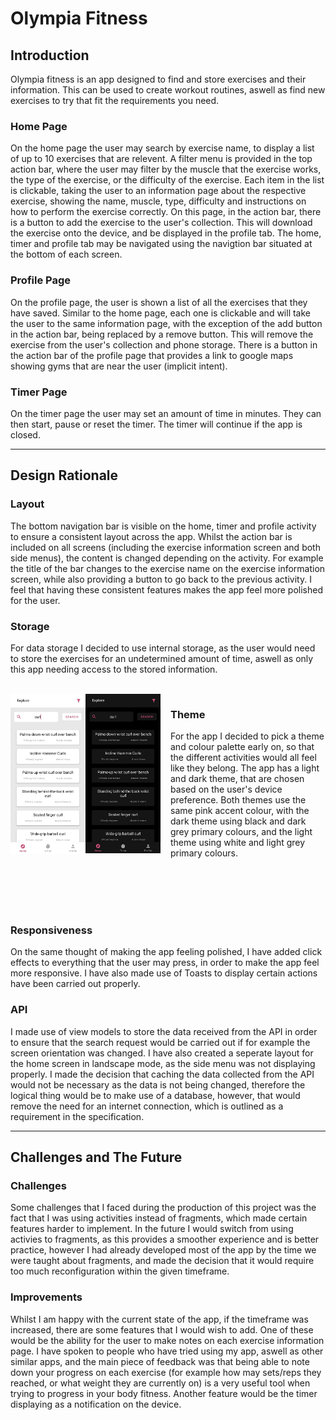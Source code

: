 # Olympia Fitness

## Introduction

Olympia fitness is an app designed to find and store exercises and their information. This can be used to create workout routines, aswell as find new exercises to try that fit the requirements you need.

### **Home Page**
On the home page the user may search by exercise name, to display a list of up to 10 exercises that are relevent. A filter menu is provided in the top action bar, where the user may filter by the muscle that the exercise works, the type of the exercise, or the difficulty of the exercise. Each item in the list is clickable, taking the user to an information page about the respective exercise, showing the name, muscle, type, difficulty and instructions on how to perform the exercise correctly. On this page, in the action bar, there is a button to add the exercise to the user's collection. This will download the exercise onto the device, and be displayed in the profile tab. The home, timer and profile tab may be navigated using the navigtion bar situated at the bottom of each screen.

### **Profile Page**
On the profile page, the user is shown a list of all the exercises that they have saved. Similar to the home page, each one is clickable and will take the user to the same information page, with the exception of the add button in the action bar, being replaced by a remove button. This will remove the exercise from the user's collection and phone storage. There is a button in the action bar of the profile page that provides a link to google maps showing gyms that are near the user (implicit intent).

### **Timer Page**
On the timer page the user may set an amount of time in minutes. They can then start, pause or reset the timer. The timer will continue if the app is closed.

---

## Design Rationale

### **Layout**

The bottom navigation bar is visible on the home, timer and profile activity to ensure a consistent layout across the app. Whilst the action bar is included on all screens (including the exercise information screen and both side menus), the content is changed depending on the activity. For example the title of the bar changes to the exercise name on the exercise information screen, while also providing a button to go back to the previous activity. I feel that having these consistent features makes the app feel more polished for the user.

### **Storage**

For data storage I decided to use internal storage, as the user would need to store the exercises for an undetermined amount of time, aswell as only this app needing access to the stored information.

<br>

<img src="img/app_light_mode.png" alt="light mode" width="120" style="float: left">
<img src="img/app_dark_mode.png" alt="light mode" width="120" style="float: left; margin-right: 1rem">

### **Theme**

For the app I decided to pick a theme and colour palette early on, so that the different activities would all feel like they belong. The app has a light and dark theme, that are chosen based on the user's device preference. Both themes use the same pink accent colour, with the dark theme using black and dark grey primary colours, and the light theme using white and light grey primary colours.

<br>
<br>
<br>
<br>

### **Responsiveness**

On the same thought of making the app feeling polished, I have added click effects to everything that the user may press, in order to make the app feel more responsive. I have also made use of Toasts to display certain actions have been carried out properly.

### **API**

I made use of view models to store the data received from the API in order to ensure that the search request would be carried out if for example the screen orientation was changed. I have also created a seperate layout for the home screen in landscape mode, as the side menu was not displaying properly. I made the decision that caching the data collected from the API would not be necessary as the data is not being changed, therefore the logical thing would be to make use of a database, however, that would remove the need for an internet connection, which is outlined as a requirement in the specification.

---

## Challenges and The Future

### **Challenges**

Some challenges that I faced during the production of this project was the fact that I was using activities instead of fragments, which made certain features harder to implement. In the future I would switch from using activies to fragments, as this provides a smoother experience and is better practice, however I had already developed most of the app by the time we were taught about fragments, and made the decision that it would require too much reconfiguration within the given timeframe.

### **Improvements**
Whilst I am happy with the current state of the app, if the timeframe was increased, there are some features that I would wish to add. One of these would be the ability for the user to make notes on each exercise information page. I have spoken to people who have tried using my app, aswell as other similar apps, and the main piece of feedback was that being able to note down your progress on each exercise (for example how may sets/reps they reached, or what weight they are currently on) is a very useful tool when trying to progress in your body fitness. Another feature would be the timer displaying as a notification on the device.